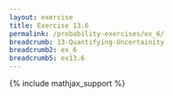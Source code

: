 ```yaml
---
layout: exercise
title: Exercise 13.6
permalink: /probability-exercises/ex_6/
breadcrumb: 13-Quantifying-Uncertainity
breadcrumb2: ex_6
breadcrumb5: ex13.6
---
```


{% include mathjax_support %}

